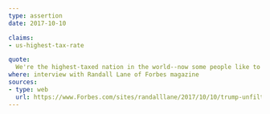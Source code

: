 ```yaml
---
type: assertion
date: 2017-10-10

claims:
- us-highest-tax-rate

quote:
  We're the highest-taxed nation in the world--now some people like to say "developed nation," but I haven't found too many that are higher. We're the highest-taxed developed nation in the world, probably the highest-taxed nation in the world.
where: interview with Randall Lane of Forbes magazine
sources:
- type: web
  url: https://www.Forbes.com/sites/randalllane/2017/10/10/trump-unfiltered/2/#665f5611c771
---
```

